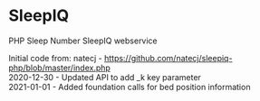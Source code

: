 # SleepIQ
PHP Sleep Number SleepIQ webservice

Initial code from: natecj - https://github.com/natecj/sleepiq-php/blob/master/index.php<br/>
2020-12-30 - Updated API to add _k key parameter<br/>
2021-01-01 - Added foundation calls for bed position information<br/>

